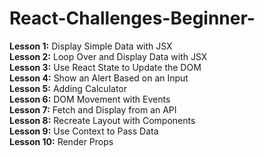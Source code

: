 # React-Challenges-Beginner-

**Lesson 1:** Display Simple Data with JSX  
**Lesson 2:** Loop Over and Display Data with JSX  
**Lesson 3:** Use React State to Update the DOM  
**Lesson 4:** Show an Alert Based on an Input  
**Lesson 5:** Adding Calculator  
**Lesson 6:** DOM Movement with Events  
**Lesson 7:** Fetch and Display from an API  
**Lesson 8:** Recreate Layout with Components  
**Lesson 9:** Use Context to Pass Data  
**Lesson 10:** Render Props  